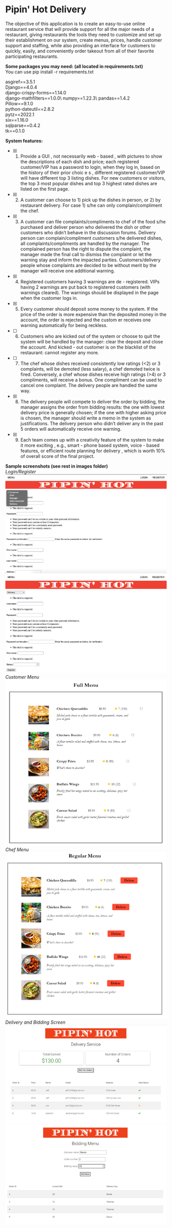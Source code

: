 # Pipin' Hot Delivery

The objective of this application is to create an easy-to-use online restaurant service that will provide support for all the major needs of a restaurant, giving restaurants the tools they need to customize and set up their establishment on our system, create menus, prices, handle customer support and staffing, while also providing an interface for customers to quickly, easily, and conveniently order takeout from all of their favorite participating restaurants.

**Some packages you may need: (all located in requirements.txt)**\
You can use pip install -r requirements.txt

asgiref==3.5.1\
Django==4.0.4\
django-crispy-forms==1.14.0\
django-mathfilters==1.0.0\ 
numpy==1.22.3\ 
pandas==1.4.2\
Pillow==9.1.0\
python-dateutil==2.8.2\
pytz==2022.1\
six==1.16.0\
sqlparse==0.4.2\
tk==0.1.0

**System features:**
- [x] 1. Provide a GUI , not necessarily web - based , with pictures to show the descriptions of each dish and price; each registered customer/VIP has a password to login, when they log in, based on the history of their prior choic e s , different registered customer/VIP will have different top 3 listing dishes. For new customers or visitors, the top 3 most popular dishes and top 3 highest rated dishes are listed on the first page. 
- [x] 2. A customer can choose to 1) pick up the dishes in person, or 2) by restaurant delivery. For case 1) s/he can only complain/compliment the chef. 
- [x] 3. A customer can file complaints/compliments to chef of the food s/he purchased and deliver person who delivered the dish or other customers who didn’t behave in the discussion forums. Delivery person can complain/compliment customers s/he delivered dishes, all complaints/compliments are handled by the manager. The complained person has the right to dispute the complaint, the manager made the final call to dismiss the complaint or let the warning stay and inform the impacted parties. Customers/delivery people whose complaints are decided to be without merit by the manager will receive one additional warning. 
- [x] 4. Registered customers having 3 warnings are de - registered. VIPs having 2 warnings are put back to registered customers (with warnings cleared). The warnings should be displayed in the page when the customer logs in. 
- [x] 5. Every customer should deposit some money to the system. If the price of the order is more expensive than the deposited money in the account, the order is rejected and the custom er receives one warning automatically for being reckless. 
- [ ] 6. Customers who are kicked out of the system or choose to quit the system will be handled by the manager: clear the deposit and close the account. And kicked - out customer is on the blacklist of the restaurant: cannot register any more. 
- [ ] 7. The chef whose dishes received consistently low ratings (<2) or 3 complaints, will be demoted (less salary), a chef demoted twice is fired. Conversely, a chef whose dishes receive high ratings (>4) or 3 compliments, will receive a bonus. One compliment can be used to cancel one complaint. The delivery people are handled the same way. 
- [x] 8. The delivery people will compete to deliver the order by bidding, the manager assigns the order from bidding results: the one with lowest delivery price is generally chosen; if the one with higher asking price is chosen, the manager should write a memo in the system as justifications. The delivery person who didn’t deliver any in the past 5 orders will automatically receive one warning. 
- [x] 9. Each team comes up with a creativity feature of the system to make it more exciting , e.g., smart - phone based system, voice - based features, or efficient route planning for delivery , which is worth 10% of overall score of the final project.

**Sample screenshots (see rest in images folder)**\
*Login/Register*\
![alt text](https://github.com/andersontan1998/Pipin-Hot/blob/main/images/image_login1.png)\
![alt text](https://github.com/andersontan1998/Pipin-Hot/blob/main/images/image_login2.png)\
*Customer Menu*\
![alt text](https://github.com/andersontan1998/Pipin-Hot/blob/main/images/image_customermenu2.png)\
*Chef Menu*\
![alt text](https://github.com/andersontan1998/Pipin-Hot/blob/main/images/image_menumanagement2.png)\
*Delivery and Bidding Screen*\
![alt text](https://github.com/andersontan1998/Pipin-Hot/blob/main/images/image_deliveryservice.PNG)\
![alt text](https://github.com/andersontan1998/Pipin-Hot/blob/main/images/image_bidmenu2.png)

